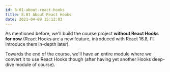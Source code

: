```yaml
---
id: 8-01-about-react-hooks
title: 8.01 About React Hooks
date: 2021-04-09 15:12:03
---
```


As mentioned before, we'll build the course project **without React Hooks for now** (React Hooks are a new feature, introduced with React 16.8, I'll introduce them in-depth later).

Towards the end of the course, we'll have an entire module where we convert it to use React Hooks though (after having yet another Hooks deep-dive module of course).
